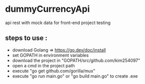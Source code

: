 # dummyCurrencyApi
api rest with mock data for front-end project testing

## steps to use :

* download Golang => https://go.dev/doc/install
* set GOPATH in environment variables
* download the project in "GOPATH/src/github.com/kim254097"
* open a cmd in the project path
* execute "go get github.com/gorilla/mux"
* execute "go run main.go" or "go build main.go" to create .exe
